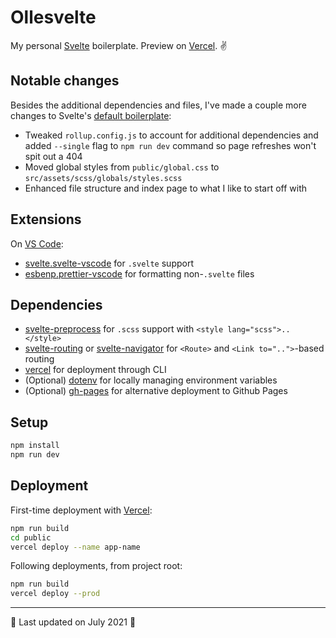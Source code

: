 # Ollesvelte

My personal [Svelte](https://svelte.dev) boilerplate. Preview on [Vercel](https://ollesvelte.vercel.app). ✌️

## Notable changes

Besides the additional dependencies and files, I've made a couple more changes to Svelte's [default boilerplate](https://svelte.dev/repl/hello-world):
- Tweaked `rollup.config.js` to account for additional dependencies and added `--single` flag to `npm run dev` command so page refreshes won't spit out a 404
- Moved global styles from `public/global.css` to `src/assets/scss/globals/styles.scss`
- Enhanced file structure and index page to what I like to start off with

## Extensions

On [VS Code](https://code.visualstudio.com/):
- [svelte.svelte-vscode](https://marketplace.visualstudio.com/items?itemName=svelte.svelte-vscode) for `.svelte` support
- [esbenp.prettier-vscode](https://marketplace.visualstudio.com/items?itemName=esbenp.prettier-vscode) for formatting non-`.svelte` files

## Dependencies

- [svelte-preprocess](https://github.com/sveltejs/svelte-preprocess) for `.scss` support with `<style lang="scss">..</style>`
- [svelte-routing](https://github.com/EmilTholin/svelte-routing) or [svelte-navigator](https://github.com/mefechoel/svelte-navigator) for `<Route>` and `<Link to="..">`-based routing
- [vercel](https://github.com/vercel/vercel) for deployment through CLI
- (Optional) [dotenv](https://github.com/motdotla/dotenv) for locally managing environment variables
- (Optional) [gh-pages](https://github.com/tschaub/gh-pages) for alternative deployment to Github Pages

## Setup

```bash
npm install
npm run dev
```

## Deployment

First-time deployment with [Vercel](https://vercel.com/):
```bash
npm run build
cd public
vercel deploy --name app-name
```

Following deployments, from project root:
```bash
npm run build
vercel deploy --prod
```

---

🍉 Last updated on July 2021 🍉
